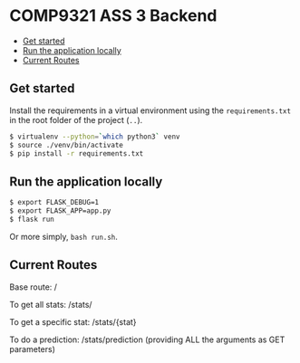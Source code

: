 # COMP9321 ASS 3 Backend

- [Get started](#get-started)
- [Run the application locally](#run-the-application-locally)
- [Current Routes](#current-routes)


## Get started
Install the requirements in a virtual environment using the `requirements.txt` in the root folder of the project (`..`).

```bash
$ virtualenv --python=`which python3` venv
$ source ./venv/bin/activate
$ pip install -r requirements.txt
```

## Run the application locally

```bash
$ export FLASK_DEBUG=1
$ export FLASK_APP=app.py
$ flask run
```

Or more simply, `bash run.sh`.

## Current Routes

Base route: /

To get all stats: /stats/

To get a specific stat: /stats/{stat}

To do a prediction: /stats/prediction (providing ALL the arguments as GET parameters)
